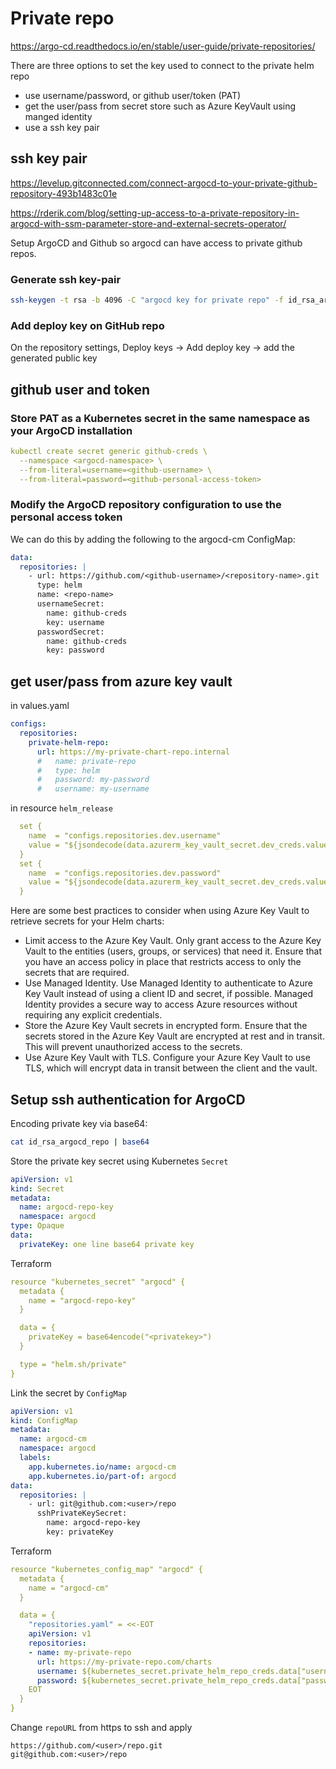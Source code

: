 # Private repo

https://argo-cd.readthedocs.io/en/stable/user-guide/private-repositories/

There are three options to set the key used to connect to the private helm repo
- use username/password, or github user/token (PAT)
- get the user/pass from secret store such as Azure KeyVault using manged identity
- use a ssh key pair

## ssh key pair
https://levelup.gitconnected.com/connect-argocd-to-your-private-github-repository-493b1483c01e

https://rderik.com/blog/setting-up-access-to-a-private-repository-in-argocd-with-ssm-parameter-store-and-external-secrets-operator/

Setup ArgoCD and Github so argocd can have access to private github repos.

### Generate ssh key-pair
```sh
ssh-keygen -t rsa -b 4096 -C "argocd key for private repo" -f id_rsa_argocd_repo
```

### Add deploy key on GitHub repo
On the repository settings, Deploy keys -> Add deploy key -> add the generated public key

## github user and token
### Store PAT as a Kubernetes secret in the same namespace as your ArgoCD installation
```yaml
kubectl create secret generic github-creds \
  --namespace <argocd-namespace> \
  --from-literal=username=<github-username> \
  --from-literal=password=<github-personal-access-token>
```
### Modify the ArgoCD repository configuration to use the personal access token
We can do this by adding the following to the argocd-cm ConfigMap:
```yaml
data:
  repositories: |
    - url: https://github.com/<github-username>/<repository-name>.git
      type: helm
      name: <repo-name>
      usernameSecret:
        name: github-creds
        key: username
      passwordSecret:
        name: github-creds
        key: password
```

## get user/pass from azure key vault
in values.yaml
```yaml
configs:
  repositories:
    private-helm-repo:
      url: https://my-private-chart-repo.internal
      #   name: private-repo
      #   type: helm
      #   password: my-password
      #   username: my-username
```

in resource `helm_release`
```yaml
  set {
    name  = "configs.repositories.dev.username"
    value = "${jsondecode(data.azurerm_key_vault_secret.dev_creds.value)["username"]}"
  }
  set {
    name  = "configs.repositories.dev.password"
    value = "${jsondecode(data.azurerm_key_vault_secret.dev_creds.value)["password"]}"
  }
```

Here are some best practices to consider when using Azure Key Vault to retrieve secrets for your Helm charts:
- Limit access to the Azure Key Vault. Only grant access to the Azure Key Vault to the entities (users, groups, or services) that need it. Ensure that you have an access policy in place that restricts access to only the secrets that are required.
- Use Managed Identity. Use Managed Identity to authenticate to Azure Key Vault instead of using a client ID and secret, if possible. Managed Identity provides a secure way to access Azure resources without requiring any explicit credentials.
- Store the Azure Key Vault secrets in encrypted form. Ensure that the secrets stored in the Azure Key Vault are encrypted at rest and in transit. This will prevent unauthorized access to the secrets.
- Use Azure Key Vault with TLS. Configure your Azure Key Vault to use TLS, which will encrypt data in transit between the client and the vault.

## Setup ssh authentication for ArgoCD
Encoding private key via base64:
```sh
cat id_rsa_argocd_repo | base64
```

Store the private key secret using Kubernetes `Secret`
```yaml
apiVersion: v1
kind: Secret
metadata:
  name: argocd-repo-key
  namespace: argocd
type: Opaque
data:
  privateKey: one line base64 private key
```

Terraform
```yaml
resource "kubernetes_secret" "argocd" {
  metadata {
    name = "argocd-repo-key"
  }

  data = {
    privateKey = base64encode("<privatekey>")
  }

  type = "helm.sh/private"
}
```

Link the secret by `ConfigMap`
```yaml
apiVersion: v1
kind: ConfigMap
metadata:
  name: argocd-cm
  namespace: argocd
  labels:
    app.kubernetes.io/name: argocd-cm
    app.kubernetes.io/part-of: argocd
data:
  repositories: |
    - url: git@github.com:<user>/repo
      sshPrivateKeySecret:
        name: argocd-repo-key
        key: privateKey
```

Terraform
```yaml
resource "kubernetes_config_map" "argocd" {
  metadata {
    name = "argocd-cm"
  }

  data = {
    "repositories.yaml" = <<-EOT
    apiVersion: v1
    repositories:
    - name: my-private-repo
      url: https://my-private-repo.com/charts
      username: ${kubernetes_secret.private_helm_repo_creds.data["username"]}
      password: ${kubernetes_secret.private_helm_repo_creds.data["password"]}
    EOT
  }
}
```

Change `repoURL` from https to ssh and apply
```
https://github.com/<user>/repo.git
git@github.com:<user>/repo
```
